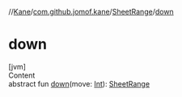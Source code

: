 //[Kane](../../index.md)/[com.github.jomof.kane](../index.md)/[SheetRange](index.md)/[down](down.md)



# down  
[jvm]  
Content  
abstract fun [down](down.md)(move: [Int](https://kotlinlang.org/api/latest/jvm/stdlib/kotlin/-int/index.html)): [SheetRange](index.md)  



